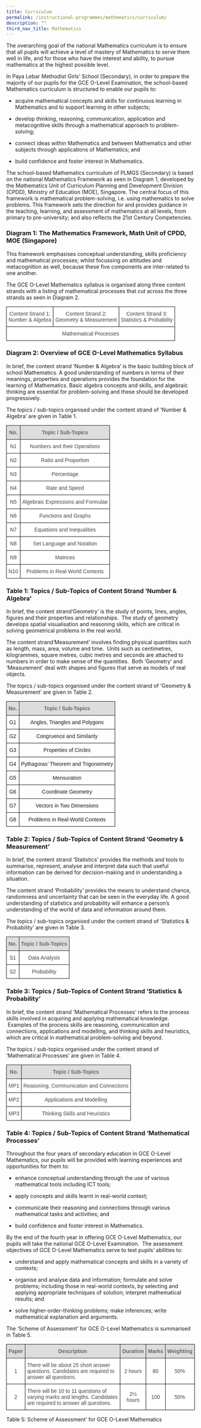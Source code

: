 ```yaml
---
title: Curriculum
permalink: /instructional-programmes/mathematics/curriculum/
description: ""
third_nav_title: Mathematics
---
```

The overarching goal of the national Mathematics curriculum is to ensure that all pupils will achieve a level of mastery of Mathematics to serve them well in life, and for those who have the interest and ability, to pursue mathematics at the highest possible level.

In Paya Lebar Methodist Girls’ School (Secondary), in order to prepare the majority of our pupils for the GCE O-Level Examination, the school-based Mathematics curriculum is structured to enable our pupils to:

*   acquire mathematical concepts and skills for continuous learning in Mathematics and to support learning in other subjects;  
    
*   develop thinking, reasoning, communication, application and metacognitive skills through a mathematical approach to problem-solving;  
    
*   connect ideas within Mathematics and between Mathematics and other subjects through applications of Mathematics; and  
    
*   build confidence and foster interest in Mathematics.  
    

  

The school-based Mathematics curriculum of PLMGS (Secondary) is based on the national Mathematics Framework as seen in Diagram 1, developed by the Mathematics Unit of Curriculum Planning and Development Division (CPDD), Ministry of Education (MOE), Singapore. The central focus of this framework is mathematical problem-solving, i.e. using mathematics to solve problems. This framework sets the direction for and provides guidance in the teaching, learning, and assessment of mathematics at all levels, from primary to pre-university; and also reflects the 21st Century Competencies.

  

### Diagram 1: The Mathematics Framework, Math Unit of CPDD, MOE (Singapore)

This framework emphasises conceptual understanding, skills proficiency and mathematical processes; whilst focussing on attitudes and metacognition as well, because these five components are inter-related to one another.

The GCE O-Level Mathematics syllabus is organised along three content strands with a listing of mathematical processes that cut across the three strands as seen in Diagram 2.

<style type="text/css">
.tg  {border-collapse:collapse;border-spacing:0;}
.tg td{border-color:black;border-style:solid;border-width:1px;font-family:Arial, sans-serif;font-size:14px;
  overflow:hidden;padding:10px 5px;word-break:normal;}
.tg th{border-color:black;border-style:solid;border-width:1px;font-family:Arial, sans-serif;font-size:14px;
  font-weight:normal;overflow:hidden;padding:10px 5px;word-break:normal;}
.tg .tg-ncov{background-color:#FFF;color:#454545;text-align:center;vertical-align:middle}
</style>
<table class="tg">
<thead>
  <tr>
    <th class="tg-ncov">Content Strand 1:<br>Number &amp; Algebra</th>
    <th class="tg-ncov">Content Strand 2:<br>Geometry &amp; Measurement</th>
    <th class="tg-ncov">Content Strand 3:<br>Statistics &amp; Probability</th>
  </tr>
</thead>
<tbody>
  <tr>
    <td class="tg-ncov" colspan="3">Mathematical Processes<br></td>
  </tr>
</tbody>
</table>

### Diagram 2: Overview of GCE O-Level Mathematics Syllabus

In brief, the content strand ‘Number & Algebra’ is the basic building block of school Mathematics. A good understanding of numbers in terms of their meanings, properties and operations provides the foundation for the learning of Mathematics. Basic algebra concepts and skills, and algebraic thinking are essential for problem-solving and these should be developed progressively.

  

The topics / sub-topics organised under the content strand of ‘Number & Algebra’ are given in Table 1.

<style type="text/css">
.tg  {border-collapse:collapse;border-spacing:0;}
.tg td{border-color:black;border-style:solid;border-width:1px;font-family:Arial, sans-serif;font-size:14px;
  overflow:hidden;padding:10px 5px;word-break:normal;}
.tg th{border-color:black;border-style:solid;border-width:1px;font-family:Arial, sans-serif;font-size:14px;
  font-weight:normal;overflow:hidden;padding:10px 5px;word-break:normal;}
.tg .tg-a4yv{background-color:#DDD;color:#666;font-weight:bold;text-align:center;vertical-align:top}
.tg .tg-ncov{background-color:#FFF;color:#454545;text-align:center;vertical-align:middle}
</style>
<table class="tg">
<thead>
  <tr>
    <th class="tg-a4yv">No.</th>
    <th class="tg-a4yv">Topic / Sub-Topics</th>
  </tr>
</thead>
<tbody>
  <tr>
    <td class="tg-ncov">N1</td>
    <td class="tg-ncov">Numbers and their Operations</td>
  </tr>
  <tr>
    <td class="tg-ncov">N2</td>
    <td class="tg-ncov">Ratio and Proportion</td>
  </tr>
  <tr>
    <td class="tg-ncov">N3</td>
    <td class="tg-ncov">Percentage</td>
  </tr>
  <tr>
    <td class="tg-ncov">N4</td>
    <td class="tg-ncov">Rate and Speed</td>
  </tr>
  <tr>
    <td class="tg-ncov">N5</td>
    <td class="tg-ncov">Algebraic Expressions and Formulae</td>
  </tr>
  <tr>
    <td class="tg-ncov">N6</td>
    <td class="tg-ncov">Functions and Graphs</td>
  </tr>
  <tr>
    <td class="tg-ncov">N7</td>
    <td class="tg-ncov">Equations and Inequalities</td>
  </tr>
  <tr>
    <td class="tg-ncov">N8</td>
    <td class="tg-ncov">Set Language and Notation</td>
  </tr>
  <tr>
    <td class="tg-ncov">N9</td>
    <td class="tg-ncov">Matrices</td>
  </tr>
  <tr>
    <td class="tg-ncov">N10</td>
    <td class="tg-ncov">Problems in Real-World Contexts</td>
  </tr>
</tbody>
</table>

### Table 1: Topics / Sub-Topics of Content Strand ‘Number & Algebra’

In brief, the content strand‘Geometry’ is the study of points, lines, angles, figures and their properties and relationships.  The study of geometry develops spatial visualisation and reasoning skills, which are critical in solving geometrical problems in the real world.

  

The content strand‘Measurement’ involves finding physical quantities such as length, mass, area, volume and time.  Units such as centimetres, kilogrammes, square metres, cubic metres and seconds are attached to numbers in order to make sense of the quantities.  Both ‘Geometry’ and ‘Measurement’ deal with shapes and figures that serve as models of real objects.

  

The topics / sub-topics organised under the content strand of ‘Geometry & Measurement’ are given in Table 2.

  
<style type="text/css">
.tg  {border-collapse:collapse;border-spacing:0;}
.tg td{border-color:black;border-style:solid;border-width:1px;font-family:Arial, sans-serif;font-size:14px;
  overflow:hidden;padding:10px 5px;word-break:normal;}
.tg th{border-color:black;border-style:solid;border-width:1px;font-family:Arial, sans-serif;font-size:14px;
  font-weight:normal;overflow:hidden;padding:10px 5px;word-break:normal;}
.tg .tg-a4yv{background-color:#DDD;color:#666;font-weight:bold;text-align:center;vertical-align:top}
.tg .tg-nrix{text-align:center;vertical-align:middle}
</style>
<table class="tg">
<thead>
  <tr>
    <th class="tg-a4yv">No.</th>
    <th class="tg-a4yv">Topic / Sub-Topics</th>
  </tr>
</thead>
<tbody>
  <tr>
    <td class="tg-nrix">G1</td>
    <td class="tg-nrix">Angles, Triangles and Polygons</td>
  </tr>
  <tr>
    <td class="tg-nrix">G2</td>
    <td class="tg-nrix">Congruence and Similarity</td>
  </tr>
  <tr>
    <td class="tg-nrix">G3</td>
    <td class="tg-nrix">Properties of Circles</td>
  </tr>
  <tr>
    <td class="tg-nrix">G4</td>
    <td class="tg-nrix">Pythagoras’ Theorem and Trigonometry</td>
  </tr>
  <tr>
    <td class="tg-nrix">G5</td>
    <td class="tg-nrix">Mensuration</td>
  </tr>
  <tr>
    <td class="tg-nrix">G6</td>
    <td class="tg-nrix">Coordinate Geometry</td>
  </tr>
  <tr>
    <td class="tg-nrix">G7</td>
    <td class="tg-nrix">Vectors in Two Dimensions</td>
  </tr>
  <tr>
    <td class="tg-nrix">G8</td>
    <td class="tg-nrix">Problems in Real-World Contexts<br></td>
  </tr>
</tbody>
</table>

### Table 2: Topics / Sub-Topics of Content Strand ‘Geometry & Measurement’

In brief, the content strand ‘Statistics’ provides the methods and tools to summarise, represent, analyse and interpret data such that useful information can be derived for decision-making and in understanding a situation.

  

The content strand ‘Probability’ provides the means to understand chance, randomness and uncertainty that can be seen in the everyday life. A good understanding of statistics and probability will enhance a person’s understanding of the world of data and information around them.

  

The topics / sub-topics organised under the content strand of ‘Statistics & Probability’ are given in Table 3.

<style type="text/css">
.tg  {border-collapse:collapse;border-spacing:0;}
.tg td{border-color:black;border-style:solid;border-width:1px;font-family:Arial, sans-serif;font-size:14px;
  overflow:hidden;padding:10px 5px;word-break:normal;}
.tg th{border-color:black;border-style:solid;border-width:1px;font-family:Arial, sans-serif;font-size:14px;
  font-weight:normal;overflow:hidden;padding:10px 5px;word-break:normal;}
.tg .tg-a4yv{background-color:#DDD;color:#666;font-weight:bold;text-align:center;vertical-align:top}
.tg .tg-ncov{background-color:#FFF;color:#454545;text-align:center;vertical-align:middle}
</style>
<table class="tg">
<thead>
  <tr>
    <th class="tg-a4yv">No.</th>
    <th class="tg-a4yv">Topic / Sub-Topics</th>
  </tr>
</thead>
<tbody>
  <tr>
    <td class="tg-ncov">S1</td>
    <td class="tg-ncov">Data Analysis</td>
  </tr>
  <tr>
    <td class="tg-ncov">S2</td>
    <td class="tg-ncov">Probability<br></td>
  </tr>
</tbody>
</table>

### Table 3: Topics / Sub-Topics of Content Strand ‘Statistics & Probability’

In brief, the content strand ‘Mathematical Processes’ refers to the process skills involved in acquiring and applying mathematical knowledge.  Examples of the process skills are reasoning, communication and connections, applications and modelling, and thinking skills and heuristics, which are critical in mathematical problem-solving and beyond.

  

The topics / sub-topics organised under the content strand of ‘Mathematical Processes’ are given in Table 4.

<style type="text/css">
.tg  {border-collapse:collapse;border-spacing:0;}
.tg td{border-color:black;border-style:solid;border-width:1px;font-family:Arial, sans-serif;font-size:14px;
  overflow:hidden;padding:10px 5px;word-break:normal;}
.tg th{border-color:black;border-style:solid;border-width:1px;font-family:Arial, sans-serif;font-size:14px;
  font-weight:normal;overflow:hidden;padding:10px 5px;word-break:normal;}
.tg .tg-a4yv{background-color:#DDD;color:#666;font-weight:bold;text-align:center;vertical-align:top}
.tg .tg-ncov{background-color:#FFF;color:#454545;text-align:center;vertical-align:middle}
</style>
<table class="tg">
<thead>
  <tr>
    <th class="tg-a4yv">No.</th>
    <th class="tg-a4yv">Topic / Sub-Topics</th>
  </tr>
</thead>
<tbody>
  <tr>
    <td class="tg-ncov">MP1</td>
    <td class="tg-ncov">Reasoning, Communication and Connections</td>
  </tr>
  <tr>
    <td class="tg-ncov">MP2</td>
    <td class="tg-ncov">Applications and Modelling</td>
  </tr>
  <tr>
    <td class="tg-ncov">MP3</td>
    <td class="tg-ncov">Thinking Skills and Heuristics</td>
  </tr>
</tbody>
</table>

### Table 4: Topics / Sub-Topics of Content Strand ‘Mathematical Processes’

Throughout the four years of secondary education in GCE O-Level Mathematics, our pupils will be provided with learning experiences and opportunities for them to:

*   enhance conceptual understanding through the use of various mathematical tools including ICT tools;  
    
*   apply concepts and skills learnt in real-world context;  
    
*   communicate their reasoning and connections through various mathematical tasks and activities; and  
    
*   build confidence and foster interest in Mathematics.  
    

  

By the end of the fourth year in offering GCE O-Level Mathematics, our pupils will take the national GCE O-Level Examination.  The assessment objectives of GCE O-Level Mathematics serve to test pupils’ abilities to:

*   understand and apply mathematical concepts and skills in a variety of contexts;  
    
*   organise and analyse data and information; formulate and solve problems; including those in real-world contexts, by selecting and applying appropriate techniques of solution; interpret mathematical results; and  
    
*   solve higher-order-thinking problems; make inferences; write mathematical explanation and arguments.  
    

  

The ‘Scheme of Assessment’ for GCE O-Level Mathematics is summarised in Table 5.

<style type="text/css">
.tg  {border-collapse:collapse;border-spacing:0;}
.tg td{border-color:black;border-style:solid;border-width:1px;font-family:Arial, sans-serif;font-size:14px;
  overflow:hidden;padding:10px 5px;word-break:normal;}
.tg th{border-color:black;border-style:solid;border-width:1px;font-family:Arial, sans-serif;font-size:14px;
  font-weight:normal;overflow:hidden;padding:10px 5px;word-break:normal;}
.tg .tg-ncov{background-color:#FFF;color:#454545;text-align:center;vertical-align:middle}
.tg .tg-feqv{background-color:#DDD;color:#666;font-weight:bold;text-align:center;vertical-align:middle}
.tg .tg-sdzj{background-color:#FFF;color:#454545;text-align:left;vertical-align:middle}
</style>
<table class="tg">
<thead>
  <tr>
    <th class="tg-feqv"><span style="color:#666;background-color:#DDD">Paper</span></th>
    <th class="tg-feqv"><span style="color:#666;background-color:#DDD">Description</span></th>
    <th class="tg-feqv"><span style="color:#666;background-color:#DDD">Duration</span></th>
    <th class="tg-feqv"><span style="color:#666;background-color:#DDD">Marks</span></th>
    <th class="tg-feqv"><span style="color:#666;background-color:#DDD">Weighting</span></th>
  </tr>
</thead>
<tbody>
  <tr>
    <td class="tg-ncov">1</td>
    <td class="tg-sdzj">There will be about 25 short answer questions. Candidates are required to answer all questions.</td>
    <td class="tg-ncov">2 hours</td>
    <td class="tg-ncov">80</td>
    <td class="tg-ncov">50%</td>
  </tr>
  <tr>
    <td class="tg-ncov">2</td>
    <td class="tg-sdzj">There will be 10 to 11 questions of varying marks and lengths.  Candidates are required to answer all questions.</td>
    <td class="tg-ncov">2½ hours</td>
    <td class="tg-ncov">100</td>
    <td class="tg-ncov">50%</td>
  </tr>
</tbody>
</table>

Table 5: Scheme of Assessment’ for GCE O-Level Mathematics